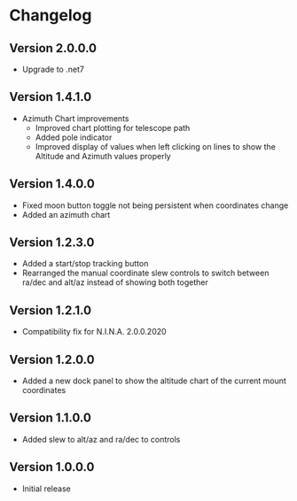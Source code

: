 ﻿# Changelog

## Version 2.0.0.0
- Upgrade to .net7

## Version 1.4.1.0
- Azimuth Chart improvements
  - Improved chart plotting for telescope path
  - Added pole indicator
  - Improved display of values when left clicking on lines to show the Altitude and Azimuth values properly

## Version 1.4.0.0
- Fixed moon button toggle not being persistent when coordinates change
- Added an azimuth chart

## Version 1.2.3.0
- Added a start/stop tracking button
- Rearranged the manual coordinate slew controls to switch between ra/dec and alt/az instead of showing both together

## Version 1.2.1.0
- Compatibility fix for N.I.N.A. 2.0.0.2020

## Version 1.2.0.0
- Added a new dock panel to show the altitude chart of the current mount coordinates

## Version 1.1.0.0
- Added slew to alt/az and ra/dec to controls

## Version 1.0.0.0

- Initial release